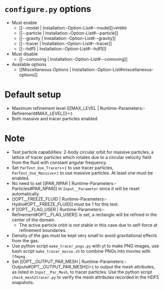 # `configure.py` options
- Must enable
   - [[--model | Installation:-Option-List#--model]]=`HYDRO`
   - [[--particle | Installation:-Option-List#--particle]]
   - [[--gravity | Installation:-Option-List#--gravity]]
   - [[--tracer | Installation:-Option-List#--tracer]]
   - [[--hdf5 | Installation:-Option-List#--hdf5]]
- Must disable
   - [[--comoving | Installation:-Option-List#--comoving]]
- Available options
   - [[Miscellaneous Options | Installation:-Option-List#miscellaneous-options]]


# Default setup
- Maximum refinement level ([[MAX_LEVEL | Runtime-Parameters:-Refinement#MAX_LEVEL]])=`3`
- Both massive and tracer particles enabled


# Note
- Test particle capabilities: 2-body circular orbit for massive particles, a
  lattice of tracer particles which rotates due to a circular velocity field
  from the fluid with constant angular frequency.
- Set `ParTest_Use_Tracers`=`1` to use tracer particles, `ParTest_Use_Massive`=`1`
  to use massive particles. At least one must be enabled.
- No need to set [[PAR_NPAR | Runtime-Parameters:-Particles#PAR_NPAR]] in `Input__Parameter`
  since it will be reset automatically.
- [[OPT__FREEZE_FLUID | Runtime-Parameters:-Hydro#OPT__FREEZE_FLUID]] must be 1 for this test.
- If [[OPT__FLAG_USER | Runtime-Parameters:-Refinement#OPT__FLAG_USER]] is set,
  a rectangle will be refined in the center of the domain.
   - The active particle orbit is _not_ stable in this case due to self-force at refinement boundaries.
- Density of the gas must be kept very small to avoid gravitational effects from the gas.
- Use python script `make_tracer_pngs.py` with yt to make PNG images, use
  bash script `make_tracer_movie.sh` to combine PNGs into movies with `ffmpeg`.
- Set [[OPT__OUTPUT_PAR_MESH | Runtime-Parameters:-Outputs#OPT__OUTPUT_PAR_MESH]]=`1` to output the mesh attributes, as listed in
  `Input__Par_Mesh`, to tracer particles. Use the python script `check_mesh2tracer.py`
  to verify the mesh attributes recorded in the HDF5 snapshots.
